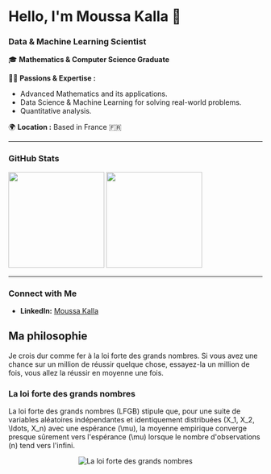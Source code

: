 # Hello, I'm Moussa Kalla 👋

### **Data & Machine Learning Scientist**

🎓 **Mathematics & Computer Science Graduate** 

👨‍💻 **Passions & Expertise :**  
- Advanced Mathematics and its applications.  
- Data Science & Machine Learning for solving real-world problems.  
- Quantitative analysis. 

🌍 **Location :** Based in France 🇫🇷  

---

### **GitHub Stats**

<div><img height="190em" src="https://github-readme-stats.vercel.app/api/top-langs/?username=Moussa-Kalla&layout=compact&langs_count=7&border_color=22272e&bg_color=22272e&title_color=8f989f&text_color=8f989f&icon_color=b55c5e"/>&nbsp;<img height="190em" src="https://github-readme-stats.vercel.app/api?username=Moussa-Kalla&show_icons=true&border_color=22272e&bg_color=22272e&title_color=8f989f&icon_color=b55c5e&text_color=8f989f&include_all_commits=true&count_private=true"/></div>

---

### **Connect with Me**  
- **LinkedIn:** [Moussa Kalla](https://www.linkedin.com/in/moussa-kalla/)  

## Ma philosophie

Je crois dur comme fer à la loi forte des grands nombres. Si vous avez une chance sur un million de réussir quelque chose, essayez-la un million de fois, vous allez la réussir en moyenne une fois.

### La loi forte des grands nombres

La loi forte des grands nombres (LFGB) stipule que, pour une suite de variables aléatoires indépendantes et identiquement distribuées \(X_1, X_2, \ldots, X_n\) avec une espérance \(\mu\), la moyenne empirique converge presque sûrement vers l'espérance \(\mu\) lorsque le nombre d'observations \(n\) tend vers l'infini.

<p align="center">
  <img src="https://latex.codecogs.com/svg.latex?\frac{1}{n}\sum_{i=1}^{n}X_i\xrightarrow{a.s.}\mu\quad\text{lorsque}\quad n\to\infty" alt="La loi forte des grands nombres">
</p>
